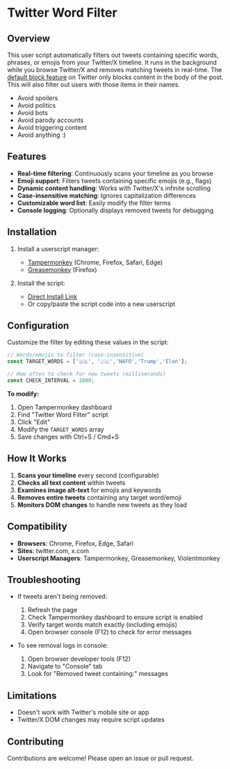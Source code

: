 # Twitter Word Filter

## Overview
This user script automatically filters out tweets containing specific words, phrases, or emojis from your Twitter/X timeline. It runs in the background while you browse Twitter/X and removes matching tweets in real-time. The [default block feature](https://x.com/settings/muted_keywords) on Twitter only blocks content in the body of the post. This will also filter out users with those items in their names. 

- Avoid spoilers
- Avoid politics
- Avoid bots
- Avoid parody accounts
- Avoid triggering content
- Avoid anything :)

## Features
- **Real-time filtering**: Continuously scans your timeline as you browse
- **Emoji support**: Filters tweets containing specific emojis (e.g., flags)
- **Dynamic content handling**: Works with Twitter/X's infinite scrolling
- **Case-insensitive matching**: Ignores capitalization differences
- **Customizable word list**: Easily modify the filter terms
- **Console logging**: Optionally displays removed tweets for debugging

## Installation
1. Install a userscript manager:
   - [Tampermonkey](https://www.tampermonkey.net/) (Chrome, Firefox, Safari, Edge)
   - [Greasemonkey](https://addons.mozilla.org/firefox/addon/greasemonkey/) (Firefox)

2. Install the script:
   - [Direct Install Link](https://raw.githubusercontent.com/Connor9994/Twitter-Filter/refs/heads/main/filter.user.js)
   - Or copy/paste the script code into a new userscript

## Configuration
Customize the filter by editing these values in the script:

```javascript
// Words/emojis to filter (case-insensitive)
const TARGET_WORDS = ['🇺🇦', '🇮🇱','NAFO','Trump','Elon']; 

// How often to check for new tweets (milliseconds)
const CHECK_INTERVAL = 1000; 
```

**To modify:**
1. Open Tampermonkey dashboard
2. Find "Twitter Word Filter" script
3. Click "Edit"
4. Modify the `TARGET_WORDS` array
5. Save changes with Ctrl+S / Cmd+S

## How It Works
1. **Scans your timeline** every second (configurable)
2. **Checks all text content** within tweets
3. **Examines image alt-text** for emojis and keywords
4. **Removes entire tweets** containing any target word/emoji
5. **Monitors DOM changes** to handle new tweets as they load

## Compatibility
- **Browsers**: Chrome, Firefox, Edge, Safari
- **Sites**: twitter.com, x.com
- **Userscript Managers**: Tampermonkey, Greasemonkey, Violentmonkey

## Troubleshooting
- If tweets aren't being removed:
  1. Refresh the page
  2. Check Tampermonkey dashboard to ensure script is enabled
  3. Verify target words match exactly (including emojis)
  4. Open browser console (F12) to check for error messages

- To see removal logs in console:
  1. Open browser developer tools (F12)
  2. Navigate to "Console" tab
  3. Look for "Removed tweet containing:" messages

## Limitations
- Doesn't work with Twitter's mobile site or app
- Twitter/X DOM changes may require script updates

## Contributing
Contributions are welcome! Please open an issue or pull request.
